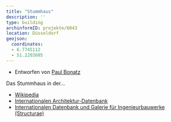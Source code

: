 ```yaml
---
title: "Stummhaus"
description: ''
type: building
archinformID: projekte/6043
location: Düsseldorf
geojson:
  coordinates:
  - 6.7745112
  - 51.2203605
---
```


* Entworfen von [Paul Bonatz](/tags/Paul-Bonatz)

Das Stummhaus in der...
* [Wikipedia](https://de.wikipedia.org/wiki/Stummhaus)
* [Internationalen Architektur-Datenbank](https://deu.archinform.net/projekte/6043.htm)
* [Internationalen Datenbank und Galerie für Ingenieurbauwerke (Structurae)](https://structurae.net/de/bauwerke/stumm-konzern-verwaltungsgebaeude)

